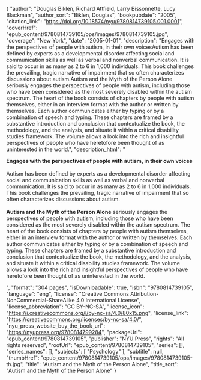 {
  "author": "Douglas Biklen, Richard Attfield, Larry Bissonnette, Lucy Blackman",
  "author_sort": "Biklen, Douglas",
  "bookpubdate": "2005",
  "citation_link": "https://doi.org/10.18574/nyu/9780814739105.001.0001",
  "coverHref": "epub_content/9780814739105/ops/images/9780814739105.jpg",
  "coverage": "New York",
  "date": "2005-01-01",
  "description": "Engages with the perspectives of people with autism, in their own voicesAutism has been defined by experts as a developmental disorder affecting social and communication skills as well as verbal and nonverbal communication. It is said to occur in as many as 2 to 6 in 1,000 individuals. This book challenges the prevailing, tragic narrative of impairment that so often characterizes discussions about autism.Autism and the Myth of the Person Alone seriously engages the perspectives of people with autism, including those who have been considered as the most severely disabled within the autism spectrum. The heart of the book consists of chapters by people with autism themselves, either in an interview format with the author or written by themselves. Each author communicates either by typing or by a combination of speech and typing. These chapters are framed by a substantive introduction and conclusion that contextualize the book, the methodology, and the analysis, and situate it within a critical disability studies framework. The volume allows a look into the rich and insightful perspectives of people who have heretofore been thought of as uninterested in the world.",
  "description_html": "<p><b>Engages with the perspectives of people with autism, in their own voices</b><br><br>Autism has been defined by experts as a developmental disorder affecting social and communication skills as well as verbal and nonverbal communication. It is said to occur in as many as 2 to 6 in 1,000 individuals. This book challenges the prevailing, tragic narrative of impairment that so often characterizes discussions about autism.<br><br><b>Autism and the Myth of the Person Alone</b> seriously engages the perspectives of people with autism, including those who have been considered as the most severely disabled within the autism spectrum. The heart of the book consists of chapters by people with autism themselves, either in an interview format with the author or written by themselves. Each author communicates either by typing or by a combination of speech and typing. These chapters are framed by a substantive introduction and conclusion that contextualize the book, the methodology, and the analysis, and situate it within a critical disability studies framework. The volume allows a look into the rich and insightful perspectives of people who have heretofore been thought of as uninterested in the world.</p>",
  "format": "304 pages",
  "isDownloadable": true,
  "isbn": "9780814739105",
  "language": "eng",
  "license": "Creative Commons Attribution-NonCommercial-ShareAlike 4.0 International License",
  "license_abbreviation": "CC BY-NC-SA",
  "license_icon": "https://i.creativecommons.org/l/by-nc-sa/4.0/80x15.png",
  "license_link": "https://creativecommons.org/licenses/by-nc-sa/4.0/",
  "nyu_press_website_buy_the_book_url": "https://nyupress.org/9780814799284",
  "packageUrl": "epub_content/9780814739105",
  "publisher": "NYU Press",
  "rights": "All rights reserved",
  "rootUrl": "epub_content/9780814739105",
  "series": [],
  "series_names": [],
  "subjects": [
    "Psychology"
  ],
  "subtitle": null,
  "thumbHref": "epub_content/9780814739105/ops/images/9780814739105-th.jpg",
  "title": "Autism and the Myth of the Person Alone",
  "title_sort": "Autism and the Myth of the Person Alone"
}
